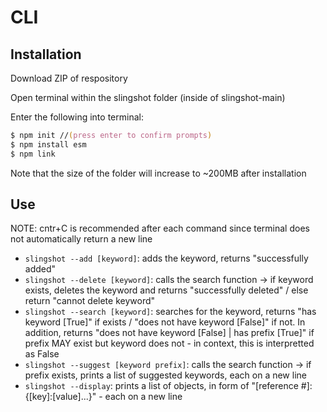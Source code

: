 # CLI

## Installation

Download ZIP of respository

Open terminal within the slingshot folder (inside of slingshot-main)

Enter the following into terminal:
```zsh
$ npm init //(press enter to confirm prompts)
$ npm install esm
$ npm link
```
Note that the size of the folder will increase to ~200MB after installation

## Use

NOTE: cntr+C is recommended after each command since terminal does not automatically return a new line

- ```slingshot --add [keyword]```: adds the keyword, returns "successfully added"
- ```slingshot --delete [keyword]```: calls the search function -> if keyword exists, deletes the keyword and returns "successfully deleted" / else return "cannot delete keyword"
- ```slingshot --search [keyword]```: searches for the keyword, returns "has keyword [True]" if exists / "does not have keyword [False]" if not. In addition, returns "does not have keyword [False] | has prefix [True]" if prefix MAY exist but keyword does not - in context, this is interpretted as False
- ```slingshot --suggest [keyword prefix]```: calls the search function -> if prefix exists, prints a list of suggested keywords, each on a new line
- ```slingshot --display```: prints a list of objects, in form of "[reference #]: {[key]:[value]...}" - each on a new line
